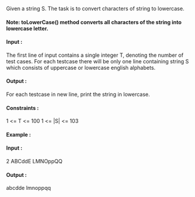 Given a string S. The task is to convert characters of string to lowercase.

#### Note: toLowerCase() method converts all characters of the string into lowercase letter.

#### Input : 
The first line of input contains a single integer T, denoting the number of test cases. For each testcase there will be only one line containing string S which consists of uppercase or lowercase english alphabets.

#### Output : 
For each testcase in new line, print the string in lowercase.

#### Constraints : 
1 <= T <= 100
1 <= |S| <= 103

#### Example : 
#### Input : 
2
ABCddE
LMNOppQQ

#### Output : 
abcdde
lmnoppqq
